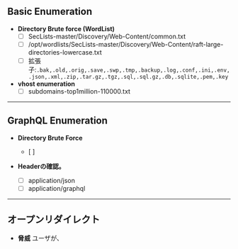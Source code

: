 ## Basic Enumeration
- **Directory Brute force (WordList)**
	- [ ] SecLists-master/Discovery/Web-Content/common.txt
	- [ ] /opt/wordlists/SecLists-master/Discovery/Web-Content/raft-large-directories-lowercase.txt
	- [ ] 拡張子:`.bak,.old,.orig,.save,.swp,.tmp,.backup,.log,.conf,.ini,.env,.json,.xml,.zip,.tar.gz,.tgz,.sql,.sql.gz,.db,.sqlite,.pem,.key`

- **vhost enumeration**
	- [ ] subdomains-top1million-110000.txt

---
## GraphQL  Enumeration
- **Directory Brute Force**
	- [ ] 

- **Headerの確認。**
	- [ ] application/json
	- [ ] application/graphql

---
## オープンリダイレクト
- **脅威**
	ユーザが、